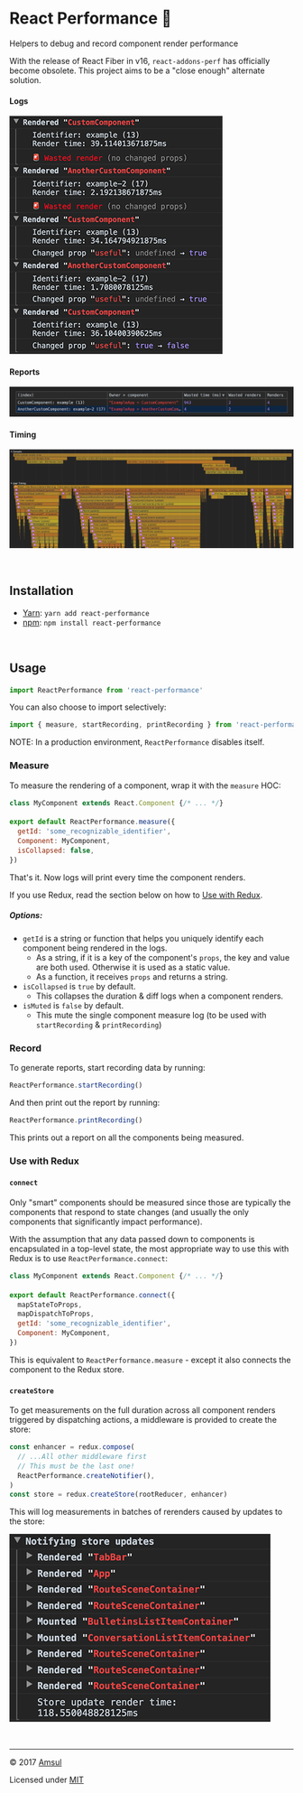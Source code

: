 # React Performance 🚀

Helpers to debug and record component render performance

With the release of React Fiber in v16, `react-addons-perf` has officially become obsolete. This project aims to be a "close enough" alternate solution.

#### Logs

![](docs/renders.png)

#### Reports

![](docs/report.png)

#### Timing

![](docs/timing.png)

<br />

## Installation

- [Yarn](https://yarnpkg.com): `yarn add react-performance`
- [npm](https://www.npmjs.com): `npm install react-performance`

<br />

## Usage

```js
import ReactPerformance from 'react-performance'
```

You can also choose to import selectively:

```js
import { measure, startRecording, printRecording } from 'react-performance'
```

NOTE: In a production environment, `ReactPerformance` disables itself.

### Measure

To measure the rendering of a component, wrap it with the `measure` HOC:

```js
class MyComponent extends React.Component {/* ... */}

export default ReactPerformance.measure({
  getId: 'some_recognizable_identifier',
  Component: MyComponent,
  isCollapsed: false,
})
```

That's it. Now logs will print every time the component renders.

If you use Redux, read the section below on how to [Use with Redux](#use-with-redux).

##### Options:

- `getId` is a string or function that helps you uniquely identify each component being rendered in the logs.
  - As a string, if it is a key of the component's `props`, the key and value are both used. Otherwise it is used as a static value.
  - As a function, it receives `props` and returns a string.
- `isCollapsed` is `true` by default.
  - This collapses the duration & diff logs when a component renders.
- `isMuted` is `false` by default.
  - This mute the single component measure log (to be used with `startRecording` & `printRecording`)

### Record

To generate reports, start recording data by running:

```js
ReactPerformance.startRecording()
```

And then print out the report by running:

```js
ReactPerformance.printRecording()
```

This prints out a report on all the components being measured.

### Use with Redux

#### `connect`

Only "smart" components should be measured since those are typically the components that respond to state changes (and usually the only components that significantly impact performance).

With the assumption that any data passed down to components is encapsulated in a top-level state, the most appropriate way to use this with Redux is to use `ReactPerformance.connect`:

```js
class MyComponent extends React.Component {/* ... */}

export default ReactPerformance.connect({
  mapStateToProps,
  mapDispatchToProps,
  getId: 'some_recognizable_identifier',
  Component: MyComponent,
})
```

This is equivalent to `ReactPerformance.measure` - except it also connects the component to the Redux store.

#### `createStore`

To get measurements on the full duration across all component renders triggered by dispatching actions, a middleware is provided to create the store:

```js
const enhancer = redux.compose(
  // ...All other middleware first
  // This must be the last one!
  ReactPerformance.createNotifier(),
)
const store = redux.createStore(rootReducer, enhancer)
```

This will log measurements in batches of rerenders caused by updates to the store:

![](docs/notifying.png)

<br />

---

© 2017 [Amsul](http://twitter.com/amsul_)

Licensed under [MIT](http://amsul.ca/MIT)
